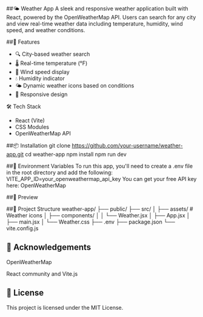 ##🌤️ Weather App
A sleek and responsive weather application built with React, powered by 
the OpenWeatherMap API. 
Users can search for any city and view real-time weather 
data including temperature, humidity, wind speed, and weather conditions.

<!-- Optional: replace or remove if you don't have an image -->

##🚀 Features
* 🔍 City-based weather search
* 🌡️ Real-time temperature (°F)
* 💨 Wind speed display
* 💧 Humidity indicator
* 🌤️ Dynamic weather icons based on conditions
* 📱 Responsive design

🛠️ Tech Stack
* React (Vite)
* CSS Modules
* OpenWeatherMap API

##📦 Installation
git clone https://github.com/your-username/weather-app.git
cd weather-app
npm install
npm run dev


##🔐 Environment Variables
To run this app, you'll need to create a .env file in the root directory and add the following:
VITE_APP_ID=your_openweathermap_api_key
You can get your free API key here: OpenWeatherMap

##📸 Preview
<!-- Optional: Replace with a GIF or image of your app in action -->

##📁 Project Structure
weather-app/
├── public/
├── src/
│   ├── assets/        # Weather icons
│   ├── components/
│   │   └── Weather.jsx
│   ├── App.jsx
│   ├── main.jsx
│   └── Weather.css
├── .env
├── package.json
└── vite.config.js

## 🙌 Acknowledgements
OpenWeatherMap

React community and Vite.js

## 📄 License
This project is licensed under the MIT License.



